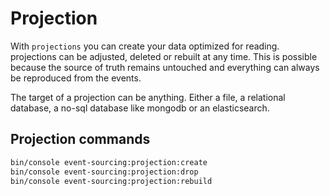 # Projection

With `projections` you can create your data optimized for reading.
projections can be adjusted, deleted or rebuilt at any time.
This is possible because the source of truth remains untouched
and everything can always be reproduced from the events.

The target of a projection can be anything.
Either a file, a relational database, a no-sql database like mongodb or an elasticsearch.

## Projection commands

```bash
bin/console event-sourcing:projection:create
bin/console event-sourcing:projection:drop
bin/console event-sourcing:projection:rebuild
```
